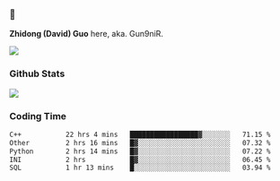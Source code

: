 ### 👋 

**Zhidong (David) Guo** here, aka. Gun9niR.

![](https://komarev.com/ghpvc/?username=Gun9niR&label=Total+Views)

### Github Stats

<img src="https://github-readme-stats.vercel.app/api?username=Gun9niR&count_private=true&show_icons=true&theme=vue-dark&hide_title=true">

### Coding Time

<!--START_SECTION:waka-->

```txt
C++           22 hrs 4 mins   █████████████████▓░░░░░░░   71.15 %
Other         2 hrs 16 mins   █▓░░░░░░░░░░░░░░░░░░░░░░░   07.32 %
Python        2 hrs 14 mins   █▓░░░░░░░░░░░░░░░░░░░░░░░   07.22 %
INI           2 hrs           █▓░░░░░░░░░░░░░░░░░░░░░░░   06.45 %
SQL           1 hr 13 mins    █░░░░░░░░░░░░░░░░░░░░░░░░   03.94 %
```

<!--END_SECTION:waka-->
